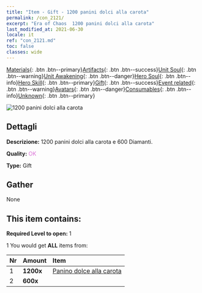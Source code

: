 ```yaml
---
title: "Item - Gift - 1200 panini dolci alla carota"
permalink: /con_2121/
excerpt: "Era of Chaos  1200 panini dolci alla carota"
last_modified_at: 2021-06-30
locale: it
ref: "con_2121.md"
toc: false
classes: wide
---
```

 [Materials](/ItemsIT/){: .btn .btn--primary}[Artifacts](/ItemsIT/Artifacts/){: .btn .btn--success}[Unit Soul](/ItemsIT/UnitSoul/){: .btn .btn--warning}[Unit Awakening](/ItemsIT/UnitAwakening/){: .btn .btn--danger}[Hero Soul](/ItemsIT/HeroSoul/){: .btn .btn--info}[Hero Skill](/ItemsIT/HeroSkill/){: .btn .btn--primary}[Gift](/ItemsIT/Gift/){: .btn .btn--success}[Event related](/ItemsIT/Events/){: .btn .btn--warning}[Avatars](/ItemsIT/Avatars/){: .btn .btn--danger}[Consumables](/ItemsIT/Consumables/){: .btn .btn--info}[Unknown](/ItemsIT/Unknown/){: .btn .btn--primary}

 ![1200 panini dolci alla carota](/images/t/i_907588.png)

## Dettagli
 **Descrizione:** 1200 panini dolci alla carota e 600 Diamanti.

 **Quality:** <span style="color: #DA70D6">OK</span>

 **Type:** Gift

## Gather

  None

## This item contains:

 **Required Level to open:** 1

 1 You would get **ALL** items  from:

  | Nr | Amount |     Item    |
  |:---|:-------|:------------|
  | 1 |  **1200x** | [Panino dolce alla carota](/ItemsIT/con_2119/) |  | 
  | 2 |  **600x** | <i class="fas fa-gem"/> |  | 
